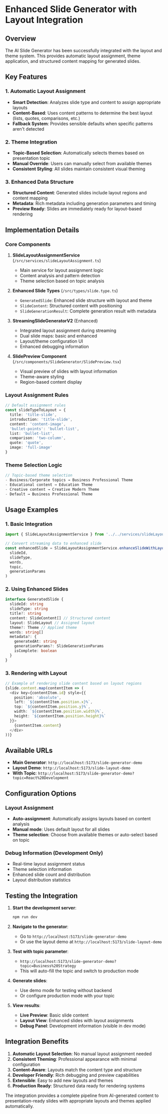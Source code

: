 # Enhanced Slide Generator with Layout Integration

## Overview

The AI Slide Generator has been successfully integrated with the layout and theme system. This provides automatic layout assignment, theme application, and structured content mapping for generated slides.

## Key Features

### 1. Automatic Layout Assignment

- **Smart Detection**: Analyzes slide type and content to assign appropriate layouts
- **Content-Based**: Uses content patterns to determine the best layout (lists, quotes, comparisons, etc.)
- **Fallback System**: Provides sensible defaults when specific patterns aren't detected

### 2. Theme Integration

- **Topic-Based Selection**: Automatically selects themes based on presentation topic
- **Manual Override**: Users can manually select from available themes
- **Consistent Styling**: All slides maintain consistent visual theming

### 3. Enhanced Data Structure

- **Structured Content**: Generated slides include layout regions and content mapping
- **Metadata**: Rich metadata including generation parameters and timing
- **Preview Ready**: Slides are immediately ready for layout-based rendering

## Implementation Details

### Core Components

1. **SlideLayoutAssignmentService** (`/src/services/slideLayoutAssignment.ts`)

   - Main service for layout assignment logic
   - Content analysis and pattern detection
   - Theme selection based on topic analysis

2. **Enhanced Slide Types** (`/src/types/slide.type.ts`)

   - `GeneratedSlide`: Enhanced slide structure with layout and theme
   - `SlideContent`: Structured content with positioning
   - `SlideGenerationResult`: Complete generation result with metadata

3. **StreamingSlideGeneratorV2** (Enhanced)

   - Integrated layout assignment during streaming
   - Dual slide maps: basic and enhanced
   - Layout/theme configuration UI
   - Enhanced debugging information

4. **SlidePreview Component** (`/src/components/SlideGenerator/SlidePreview.tsx`)
   - Visual preview of slides with layout information
   - Theme-aware styling
   - Region-based content display

### Layout Assignment Rules

```typescript
// Default assignment rules
const slideTypeToLayout = {
  title: 'title-slide',
  introduction: 'title-slide',
  content: 'content-image',
  'bullet-points': 'bullet-list',
  list: 'bullet-list',
  comparison: 'two-column',
  quote: 'quote',
  image: 'full-image'
}
```

### Theme Selection Logic

```typescript
// Topic-based theme selection
- Business/Corporate topics → Business Professional Theme
- Educational content → Education Theme
- Creative content → Creative Modern Theme
- Default → Business Professional Theme
```

## Usage Examples

### 1. Basic Integration

```typescript
import { SlideLayoutAssignmentService } from '../../services/slideLayoutAssignment'

// Convert streaming data to enhanced slide
const enhancedSlide = SlideLayoutAssignmentService.enhanceSlideWithLayout(
  slideId,
  slideType,
  words,
  topic,
  generationParams
)
```

### 2. Using Enhanced Slides

```typescript
interface GeneratedSlide {
  slideId: string
  slideType: string
  title?: string
  content: SlideContent[] // Structured content
  layout: SlideLayout // Assigned layout
  theme?: Theme // Applied theme
  words: string[]
  metadata?: {
    generatedAt: string
    generationParams?: SlideGenerationParams
    isComplete: boolean
  }
}
```

### 3. Rendering with Layout

```typescript
// Example of rendering slide content based on layout regions
{slide.content.map(contentItem => (
  <div key={contentItem.id} style={{
    position: 'absolute',
    left: `${contentItem.position.x}%`,
    top: `${contentItem.position.y}%`,
    width: `${contentItem.position.width}%`,
    height: `${contentItem.position.height}%`
  }}>
    {contentItem.content}
  </div>
))}
```

## Available URLs

- **Main Generator**: `http://localhost:5173/slide-generator-demo`
- **Layout Demo**: `http://localhost:5173/slide-layout-demo`
- **With Topic**: `http://localhost:5173/slide-generator-demo?topic=React%20Development`

## Configuration Options

### Layout Assignment

- **Auto-assignment**: Automatically assigns layouts based on content analysis
- **Manual mode**: Uses default layout for all slides
- **Theme selection**: Choose from available themes or auto-select based on topic

### Debug Information (Development Only)

- Real-time layout assignment status
- Theme selection information
- Enhanced slide count and distribution
- Layout distribution statistics

## Testing the Integration

1. **Start the development server**:

   ```bash
   npm run dev
   ```

2. **Navigate to the generator**:

   - Go to `http://localhost:5173/slide-generator-demo`
   - Or use the layout demo at `http://localhost:5173/slide-layout-demo`

3. **Test with topic parameter**:

   - `http://localhost:5173/slide-generator-demo?topic=Business%20Strategy`
   - This will auto-fill the topic and switch to production mode

4. **Generate slides**:

   - Use demo mode for testing without backend
   - Or configure production mode with your topic

5. **View results**:
   - **Live Preview**: Basic slide content
   - **Layout View**: Enhanced slides with layout assignments
   - **Debug Panel**: Development information (visible in dev mode)

## Integration Benefits

1. **Automatic Layout Selection**: No manual layout assignment needed
2. **Consistent Theming**: Professional appearance with minimal configuration
3. **Content-Aware**: Layouts match the content type and structure
4. **Developer Friendly**: Rich debugging and preview capabilities
5. **Extensible**: Easy to add new layouts and themes
6. **Production Ready**: Structured data ready for rendering systems

The integration provides a complete pipeline from AI-generated content to presentation-ready slides with appropriate layouts and themes applied automatically.
